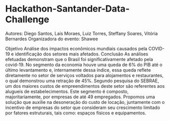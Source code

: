# Hackathon-Santander-Data-Challenge

Autores: Diego Santos, Laís Moraes, Luiz Torres, Steffany Soares, Vitória Bernardes
Organizadora do evento: Shawee

Objetivo 
Análise dos impactos econômicos mundiais causados pela COVID- 19 e identificação dos setores mais afetados. 
Conclusão
As análises efetuadas demonstram que o Brasil foi significativamente afetado pela covid-19. No segmento da economia houve uma queda de 6% do PIB até o último levantamento e, internamente dessa índice, essa queda reflete diretamente no setor de serviços voltados para alojamentos e restaurantes, o qual demonstrou uma retração de 45%. 
Segundo pesquisa do SEBRAE, um dos maiores custos de empreendimentos deste setor são referentes aos alugueis de estabelecimentos. Este segmento é composto, majoritariamente, por empresas de até 49 empregados.
Propomos uma solução que auxilie na desoneração do custo de locação, juntamente com o incentivo de empresas do setor que consideram seu crescimento limitado por fatores estruturais, tais como: espaços físicos e equipamentos.
